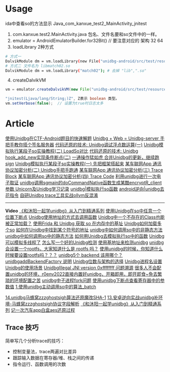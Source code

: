 
# Usage

ida中查看so的方法显示 Java_com_kanxue_test2_MainActivity_jnitest
1. com.kanxue.test2.MainActivity.java 包名、文件名要和so文件中的一样。
2. emulator = AndroidEmulatorBuilder.for32Bit() // 要注意对应的 架构 32 64
3. loadLibrary 2种方式
```sh
# 方式一
DalvikModule dm = vm.loadLibrary(new File("unidbg-android/src/test/resources/example_binaries/armeabi-v7a/libnative-lib.so"), false);
# 方式二 文件名为 libmatch02.so
DalvikModule dm = vm.loadLibrary("match02"); # 去掉 "lib",".so"
```
4. createDalvikVM
```java
vm = emulator.createDalvikVM(new File("unidbg-android/src/test/resources/example_binaries/xx.apk")); // 使用apk可过签名校验, 有时可不用
```


```java
"jnitest(Ljava/lang/String;)Z", Z表示 boolean 类型。
vm.setVerbose(false);  // 设置为true时日志太多
```

# Article
[使用Unidbg在CTF-Android题目的快速解题](https://mp.weixin.qq.com/s/oZjTxpexVn4VkK71YlsUwg)
[Unidbg + Web = Unidbg-server 手把手教你搭个签名服务器](https://blog.51cto.com/u_15527932/5205378)
[代码还原的技术: Unidbg调试浮点数运算(一)](https://blog.51cto.com/u_15527932/5205368)
[Unidbg模拟执行某段子so实操教程(二) LoadSo对比](https://blog.51cto.com/u_15527932/5218089)
[代码还原的技术: Unidbg hook_add_new实现条件断点(二)](https://blog.51cto.com/u_15527932/5205379)
[一通操作猛如虎 合并Unidbg的更新，继续跑sign](https://blog.51cto.com/u_15527932/5218273)
[Unidbg模拟执行某段子so实操教程(一) 先把框架搭起来](https://blog.51cto.com/u_15527932/5218094)
[某车联网App 通讯协议加密分析(二) Unidbg手把手跑通](https://blog.51cto.com/u_15527932/5694265)
[某车联网App 通讯协议加密分析(三) Trace Block](https://blog.51cto.com/u_15527932/5694261)
[某车联网App 通讯协议加密分析(四) Trace Code](https://blog.51cto.com/u_15527932/5708870)
[利用unidbg进行一次电子取证](https://mp.weixin.qq.com/s/Yd0veyI9iNaQq7_0h3yMqw)
[unidbg调用sgmain的doCommandNative函数生成某酷encryptR_client参数 ](https://www.52pojie.cn/thread-1680816-1-1.html) 
[Unicorn及Unidbg学习记录](http://43.138.162.163:8090/archives/unicornji-unidbgxue-xi-ji-lu) 
[unidbg|模拟执行so函数](https://mp.weixin.qq.com/s/4UblRmk3E5PjW9s3wcYo2w)
[android逆向|unidbg去花指令](https://mp.weixin.qq.com/s/WSccv02CooGonrnq_U2KlQ)
[自研Unidbg trace工具实战ollvm反混淆](https://mp.weixin.qq.com/s/uzaFsgnuOI8QFoaT_O10MQ)

---
__Video__
[《和沐阳一起学unidbg》从入门到精通系列](https://www.bilibili.com/video/BV1tv4y1u7X1/)
[使用Unidbg在so中任意一个位置下断点](https://www.bilibili.com/video/BV1z14y1g7dq/)
[Unidbg使用地址的方式去调用函数](https://www.bilibili.com/video/BV19M411h7BV/)
[Unidbg中一个不存在的Class也能被正常加载？](https://www.bilibili.com/video/BV1cM411y7vG/)
[使用Frida 和 Unidbg 获取 so 在内存中的基址](https://www.bilibili.com/video/BV1aG4y1E73x/)
[Unidbg如何加载多个so](https://www.bilibili.com/video/BV1kG4y127p7/)
[如何在Unidbg中找到某个符号的地址](https://www.bilibili.com/video/BV1zd4y187vx/)
[unidbg中如何调用so中的非静态方法](https://www.bilibili.com/video/BV1uV4y1w7CN/)
[unidbg中如何调用so中的静态方法](https://www.bilibili.com/video/BV1sM41117J6/)
[如何用Unidbg去模拟执行so中的函数](https://www.bilibili.com/video/BV1We4y1L7g8/)
[Unidbg可以模拟多线程了](https://www.bilibili.com/video/BV1T24y1Q7sS/)
[怎么写一个好的Unidbg检测](https://www.bilibili.com/video/BV1sD4y1h7sE/)
[使用基地址来检测unidbg](https://www.bilibili.com/video/BV1u84y147VE/)
[unidbg会设置一个rootfs，大家知道什么是 rootfs 吗？](https://www.bilibili.com/video/BV1T44y1U7nr/)
[使用unidbg的时候，你知道什么时候要设置rootfs吗？？？](https://www.bilibili.com/video/BV1GP4y1D7Mj/)
[unidbg5个  backend 该用哪个？](https://www.bilibili.com/video/BV1rP4y1Q7rz/)
[unidbgaddBackendFactory 说明](https://www.bilibili.com/video/BV1f24y1k7u6/)
[Unidbg位数与架构的选择](https://www.bilibili.com/video/BV1ND4y1e7Tz/)
[Unidbg进程名设置](https://www.bilibili.com/video/BV1f841157cT/)
[Unidbg的使用场景](https://www.bilibili.com/video/BV1GV4y1P7xh/)
[UnidbgIllegal JNI version 0xffffffff 问题溯源](https://www.bilibili.com/video/BV1DM411z7zf/)
[很多人不会配置unidbg的环境，r0env2022直接内置好unidbg，开箱即用，即开即食~免去繁琐的环境配置之苦](https://www.bilibili.com/video/BV1YY411d7MJ/)
[unidbg中子进程fork问题](https://www.bilibili.com/video/BV1RK411d7uf/)
[使用unidbg下断点查看寄存器中的参数值](https://www.bilibili.com/video/BV1RG4y1V7zF/)
[1.使用unidbg主动调用so中的算法_batch](https://www.bilibili.com/video/BV1aR4y1o7M4/)

[14.unidbg马蜂窝zzzghostsigh算法还原魔改SHA-1](https://www.bilibili.com/video/BV1Bd4y1m7ZP/)
[13.安卓逆向实战unidbg补环境-马蜂窝zzzghostsigh协议字段解析](https://www.bilibili.com/video/BV1sd4y1m7iw/)
[《和沐阳一起学unidbg》从入门到精通系列](https://www.bilibili.com/video/BV1tv4y1u7X1/)
[记一次汽车app白盒aes还原过程](https://mp.weixin.qq.com/s/iaS_mfEtK2e-yakE14IvxQ)

## Trace 技巧
简单写几个分析trace的技巧：
* 控制变量法，trace两遍对比差异
* 跟踪输入数据在寄存器/堆、栈之间的传递
* 指令运行、函数调用的次数